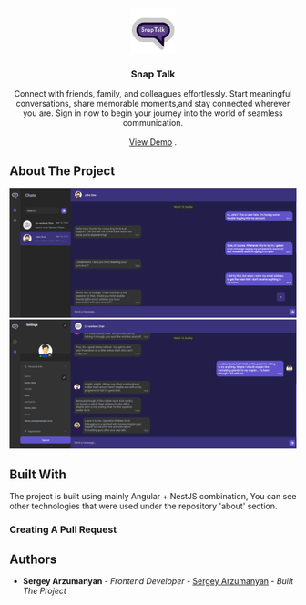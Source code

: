 <br/>
<p align="center">
  <a href="https://github.com/SergeyArzumanyan/Snap_Talk">
    <img src="screenshots/favicon.png" alt="Logo" width="80" height="80">
  </a>

  <h3 align="center">Snap Talk</h3>

  <p align="center">
    Connect with friends, family, and colleagues effortlessly. Start meaningful conversations, share memorable moments,and stay connected wherever you are. Sign in now to begin your journey into the world of seamless communication.
    <br/>
    <br/>
    <a href="https://snap-talk.vercel.app/">View Demo</a>
    .
  </p>
</p>



## About The Project

![Screen Shot](screenshots/Single_Chat.png)
![Screen Shot](screenshots/Group_Chat.png)

## Built With

The project is built using mainly Angular + NestJS combination, You can see other technologies that were used under the repository 'about' section.

### Creating A Pull Request



## Authors

* **Sergey Arzumanyan** - *Frontend Developer* - [Sergey Arzumanyan](https://github.com/SergeyArzumanyan/) - *Built The Project*

